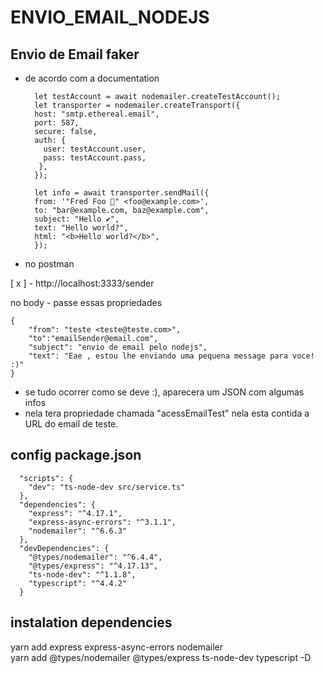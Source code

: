 # ENVIO_EMAIL_NODEJS

## Envio de Email faker

- de acordo com a documentation

	    let testAccount = await nodemailer.createTestAccount();
	    let transporter = nodemailer.createTransport({
		host: "smtp.ethereal.email",
		port: 587,
		secure: false, 
		auth: {
		  user: testAccount.user, 
		  pass: testAccount.pass, 
	   	 },
	    });
	    
	    let info = await transporter.sendMail({
		from: '"Fred Foo 👻" <foo@example.com>', 
		to: "bar@example.com, baz@example.com", 
		subject: "Hello ✔", 
		text: "Hello world?", 
		html: "<b>Hello world?</b>", 
	    });


- no postman

[ x ] - http://localhost:3333/sender

no body - passe essas propriedades

	{ 
		"from": "teste <teste@teste.com>", 
		"to":"emailSender@email.com", 
		"subject": "envio de email pelo nodejs", 
		"text": "Eae , estou lhe enviando uma pequena message para voce! :)"
	}

- se tudo ocorrer como se deve :), aparecera um JSON com algumas infos
- nela tera propriedade chamada "acessEmailTest" nela esta contida a URL do email de teste.

## config package.json 

	  "scripts": {
	    "dev": "ts-node-dev src/service.ts"
	  },
	  "dependencies": {
	    "express": "^4.17.1",
	    "express-async-errors": "^3.1.1",
	    "nodemailer": "^6.6.3"
	  },
	  "devDependencies": {
	    "@types/nodemailer": "^6.4.4",
	    "@types/express": "^4.17.13",
	    "ts-node-dev": "^1.1.8",
	    "typescript": "^4.4.2"
	  }

## instalation dependencies
  yarn add express express-async-errors nodemailer <br>
  yarn add @types/nodemailer @types/express ts-node-dev typescript -D
